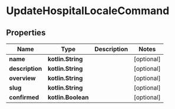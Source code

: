 
# UpdateHospitalLocaleCommand

## Properties
Name | Type | Description | Notes
------------ | ------------- | ------------- | -------------
**name** | **kotlin.String** |  |  [optional]
**description** | **kotlin.String** |  |  [optional]
**overview** | **kotlin.String** |  |  [optional]
**slug** | **kotlin.String** |  |  [optional]
**confirmed** | **kotlin.Boolean** |  |  [optional]



